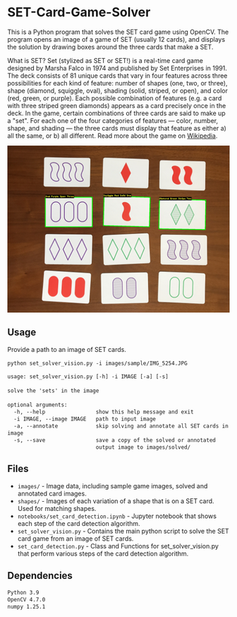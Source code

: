 # SET-Card-Game-Solver

This is a Python program that solves the SET card game using OpenCV. The program opens an image of a game of SET (usually 12 cards), and displays the solution by drawing boxes around the three cards that make a SET.

What is SET? Set (stylized as SET or SET!) is a real-time card game designed by Marsha Falco in 1974 and published by Set Enterprises in 1991. The deck consists of 81 unique cards that vary in four features across three possibilities for each kind of feature: number of shapes (one, two, or three), shape (diamond, squiggle, oval), shading (solid, striped, or open), and color (red, green, or purple). Each possible combination of features (e.g. a card with three striped green diamonds) appears as a card precisely once in the deck. In the game, certain combinations of three cards are said to make up a "set". For each one of the four categories of features — color, number, shape, and shading — the three cards must display that feature as either a) all the same, or b) all different. Read more about the game on [Wikipedia](https://en.wikipedia.org/wiki/Set_(card_game)).

![Solved SET game](images/solved/solved.jpg)

## Usage

Provide a path to an image of SET cards.

```
python set_solver_vision.py -i images/sample/IMG_5254.JPG
```

```
usage: set_solver_vision.py [-h] -i IMAGE [-a] [-s]

solve the 'sets' in the image

optional arguments:
  -h, --help                show this help message and exit
  -i IMAGE, --image IMAGE   path to input image
  -a, --annotate            skip solving and annotate all SET cards in image
  -s, --save                save a copy of the solved or annotated
                            output image to images/solved/

```

## Files

* `images/` - Image data, including sample game images, solved and annotated card images.
* `shapes/` - Images of each variation of a shape that is on a SET card. Used for matching shapes.
* `notebooks/set_card_detection.ipynb` - Jupyter notebook that shows each step of the card detection algorithm. 
* `set_solver_vision.py` - Contains the main python script to solve the SET card game from an image of SET cards.
* `set_card_detection.py` - Class and Functions for set_solver_vision.py that perform various steps of the card detection algorithm.

## Dependencies
```
Python 3.9
OpenCV 4.7.0
numpy 1.25.1
```
